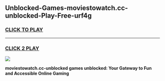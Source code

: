 
## Unblocked-Games-moviestowatch.cc-unblocked-Play-Free-urf4g
<h3>
<a href="https://premium76.site?title=moviestowatch.cc-unblocked&ref=18A1">CLICK TO PLAY</a></h3>
<hr>

<h3>
<a href="https://premium76.site?title=moviestowatch.cc-unblocked&ref=18A1">CLICK 2 PLAY</a>
  
</h3>

<a href="https://premium76.site?title=moviestowatch.cc-unblocked&ref=18A1"><img src="https://clearcache.store/games.png"></a>


**moviestowatch.cc-unblocked games unblocked: Your Gateway to Fun and Accessible Online Gaming**
